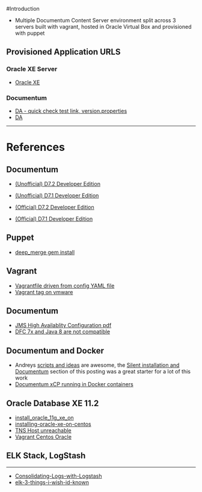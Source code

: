 #Introduction

+ Multiple Documentum Content Server environment split across 3 servers built with vagrant, hosted in Oracle Virtual Box and provisioned with puppet

## Provisioned Application URLS

### Oracle XE Server
+ [Oracle XE](http://127.0.0.1:8080/apex/f?p=4950:1)

### Documentum
+ [DA - quick check test link, version.properties](http://127.0.0.1:8081/da/version.properties)
+ [DA](http://127.0.0.1:8081/da)

--------------------
# References
## Documentum

+ [(Unofficial) D7.2 Developer Edition](https://community.emc.com/people/aldago-zF7Lc/blog/2015/02/18/unofficial-d72-developer-edition)
+ [(Unofficial) D7.1 Developer Edition](https://community.emc.com/people/aldago-zF7Lc/blog/2014/01/30/unofficial-d71-developer-edition)

+ [(Official) D7.2 Developer Edition](https://community.emc.com/community/edn/documentum/blog/2015/11/21/documentum-72-developer-edition)
+ [(Official) D7.1 Developer Edition](https://community.emc.com/community/edn/documentum/blog/2014/03/20/new-documentum-developer-edition-meets-open-source)

## Puppet

+ [deep_merge gem install](http://guides.rubygems.org/rubygems-basics/#installing-gems)

## Vagrant

+ [Vagrantfile driven from config YAML file](https://github.com/openstack-dev/devstack-vagrant)
+ [Vagrant tag on vmware](http://blogs.vmware.com/openstack/tag/vagrant/)

## Documentum

+ [JMS High Availablity Configuration pdf](https://uk.emc.com/collateral/white-papers/h12673-wp-pdf-documentum-java-method-server-high-availablity-configuration.pdf)
+ [DFC 7x and Java 8 are not compatible](https://community.emc.com/message/889230)

## Documentum and Docker

+ Andreys [scripts and ideas](https://github.com/andreybpanfilov/dctm/tree/master/docker) are awesome, the [Silent installation and Documentum](http://blog.documentum.pro/2014/08/09/docker-and-documentum-part-ii/) section of this posting was a great starter for a lot of this work
+ [Documentum xCP running in Docker containers](https://github.com/jppop/dctm-docker)

## Oracle Database XE 11.2

+ [install_oracle_11g_xe_on](http://www.davidghedini.com/pg/entry/install_oracle_11g_xe_on)
+ [installing-oracle-xe-on-centos](https://mikesmithers.wordpress.com/2015/03/01/installing-oracle-xe-on-centos)
+ [TNS Host unreachable](http://haridba7.blogspot.co.uk/2013/01/tnsdestination-host-unreachable.html)
+ [Vagrant Centos Oracle](https://github.com/ismaild/vagrant-centos-oracle/blob/master/provisioning/oracle-xe.yml)

## ELK Stack, LogStash
--------------------
+ [Consolidating-Logs-with-Logstash](http://www.linux-magazine.com/Online/Features/Consolidating-Logs-with-Logstash)
+ [elk-3-things-i-wish-id-known](http://blog.scottlogic.com/2014/12/19/elk-3-things-i-wish-id-known.html)

